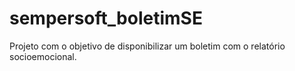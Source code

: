 # sempersoft_boletimSE
Projeto com o objetivo de disponibilizar um boletim com o relatório socioemocional.

